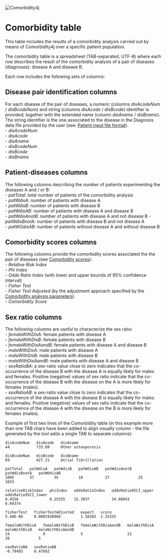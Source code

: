 ![Comorbidity4j](/img/logo.png)
<h1>Comorbidity table</h1>

This table includes the results of a comorbidity analysis carried out by means of Comorbidity4j over a specific patient population.  
  
The comorbidity table is a spreadsheet (TAB-separated, UTF-8) where each row describes the result of the comorbidity analysis of a pair of diseases (diagnoses): disease A and disease B.  
  
Each row includes the following sets of columns:  
  
  
## Disease pair identification columns  
    
For each disease of the pair of diseases, a numeric (columns *disAcodeNum* / *disBcodeNum*) and string (columns *disAcode* / *disBcode*) identifier is provided, together with the extended name (column *disAname* / *disBname*). The string identifier is the one associated to the disease in the Diagnosis data file provided by the user (see: [Patient input file format](InputFileFormat.md)).  
    - *disAcodeNum*  
    - *disAcode*  
    - *disAname*  
    - *disBcodeNum*  
    - *disBcode*  
    - *disBname*  
  
  
## Patient-diseases columns  
    
The following columns describing the number of patients experimenting the diseases A and / or B:  
    - *patTotal*: total number of patients of the comorbidity analysis  
    - *patWdisA*: number of patients with disease A  
    - *patWdisB*: number of patients with disease B  
    - *patWdisAB*: number of patients with disease A and disease B  
    - *patWdisAnotB*: number of patients with disease A and not disease B
    - *patWdisBnotA*: number of patients with disease B and not disease A  
    - *patWOdisAB*: number of patients without disease A and without disease B  
  
  
## Comorbidity scores columns
    
The following columns provide the comorbidity scores associated the the pair of diseases (see [Comorbidity scores](ComorbidityScoresComputed.md)):  
    - *Relative Risk Index*  
    - *Phi Index*  
    - *Odds Ratio Index* (with lower and upper bounds of 95% confidence interval)  
    - *Fisher Test*  
    - *Fisher Test Adjusted* (by the adjustment approach specified by the  [Comorbidity analysis parameters](ComorbidityAnalysisParametersConfig.md))  
    - *Comorbidity Score*  
  
  
## Sex ratio columns  
  
The following columns are useful to characterize the sex ratio:   
    - *femaleWithDisA*: female patients with disease A  
    - *femaleWithDisB*: female patients with disease B  
    - *femaleWithDisAandB*: female patients with disease A and disease B  
    - *maleWithDisA*: male patients with disease A  
    - *maleWithDisB*: male patients with disease B  
    - *maleWithDisAandB*: male patients with disease A and disease B  
    - *sexRatioBA*: a sex-ratio value close to zero indicates that the co-occurrence of the disease B with the disease A is equally likely for males and females. Positive (negative) values of sex ratio indicate that the co-occurrence of the disease B with the disease on the A is more likely for females (males).  
    - *sexRatioAB*: a sex-ratio value close to zero indicates that the co-occurrence of the disease A with the disease B is equally likely for males and females. Positive (negative) values of sex ratio indicate that the co-occurrence of the disease A with the disease on the B is more likely for females (males).  
  
  
  
Example of first two lines of the Comorbidity table (in this example more than one TAB chars have been added to align visually column - the file generated by the tool adds a single TAB to separate columns):  
  
```
disAcodeNum   disAcode   disAname                     
44            733.09     Other osteoporosis	
  
disBcodeNum   disBcode   disBname 
69            427.31     Atrial fibrillation
  
patTotal   patWdisA   patWdisB   patWdisAB   patWdisAnotB   patWdisBnotA   patWOdisAB   
1095       37         35         10          27             25             1033
  
relativeRiskIndex   phiIndex   oddsRatioIndex   oddsRatio95CI_upper   oddsRatio95CI_lower   
8.4556              0.25335    15.3037          34.98843              6.69374                  
  
fisherTest   fisherTestAdjusted   expect   score   
5.48E-08     0.0001938966         1.18265  2.33335
  
femaleWithDisA   femaleWithDisB   femaleWithDisAandB   maleWithDisA   maleWithDisB   maleWithDisAandB   
24               9                5                    13             26             5 
  
sexRatioBA   sexRatioAB
-0.79493     0.47692
```  

